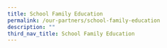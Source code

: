 ```yaml
---
title: School Family Education
permalink: /our-partners/school-family-education
description: ""
third_nav_title: School Family Education
---
```

